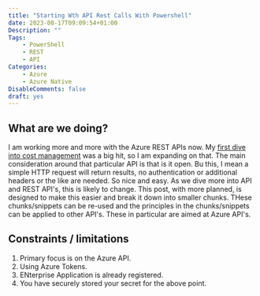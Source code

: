 ```yaml
---
title: "Starting Wth API Rest Calls With Powershell"
date: 2023-08-17T09:09:54+01:00
Description: ""
Tags:
    - PowerShell
    - REST
    - API
Categories:
    - Azure 
    - Azure Native
DisableComments: false
draft: yes
---
```


## What are we doing?

I am working more and more with the Azure REST APIs now. My [first dive into cost management](https://cloud.fskelly.com/post/2023/azure-cost-management-playing-with-api-in-powershell/) was a big hit, so I am expanding on that. The main consideration around that particular API is that is it open. Bu this, I mean a simple HTTP request will return results, no authentication or additional headers or the like are needed. So nice and easy. As we dive more into API and REST API's, this is likely to change. This post, with more planned, is designed to make this easier and break it down into smaller chunks. THese chunks/snippets can be re-used and the principles in the chunks/snippets can be applied to other API's. These in particular are aimed at Azure API's.

## Constraints / limitations

1. Primary focus is on the Azure API.
1. Using Azure Tokens.
1. ENterprise Application is already registered.
1. You have securely stored your secret for the above point.

